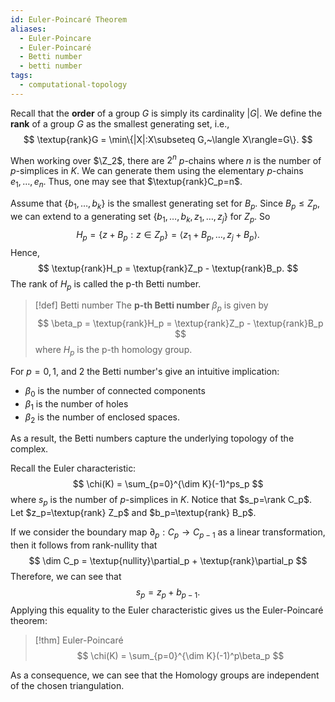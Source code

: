 ```yaml
---
id: Euler-Poincaré Theorem
aliases:
  - Euler-Poincare
  - Euler-Poincaré
  - Betti number
  - betti number
tags:
  - computational-topology
---
```


Recall that the **order** of a group $G$ is simply its cardinality $|G|$. We define the **rank** of a group $G$ as the smallest generating set, i.e., 
$$
	\textup{rank}G = \min\{|X|:X\subseteq G,~\langle X\rangle=G\}.
$$

When working over $\Z_2$, there are $2^n$ $p$-chains where $n$ is the number of $p$-simplices in $K$. We can generate them using the elementary $p$-chains $e_1,\dots,e_n$.  Thus, one may see that $\textup{rank}C_p=n$.

Assume that $\{b_1,\dots,b_k\}$ is the smallest generating set for $B_p$. Since $B_p\le Z_p$, we can extend to a generating set $\{b_1,\dots,b_k,z_1,\dots,z_j\}$ for $Z_p$. So 
$$
	H_p = \{z+B_p:z\in Z_p\} = \langle z_1+B_p,\dots,z_j+B_p\rangle.
$$
Hence,
$$
	\textup{rank}H_p = \textup{rank}Z_p - \textup{rank}B_p.
$$
The rank of $H_p$ is called the p-th Betti number.

> [!def] Betti number
> The **p-th Betti number** $\beta_p$ is given by 
> $$
> 	\beta_p = \textup{rank}H_p = \textup{rank}Z_p - \textup{rank}B_p
> $$
> where $H_p$ is the p-th homology group.

For $p=0,1,$ and 2 the Betti number's give an intuitive implication:
- $\beta_0$ is the number of connected components
- $\beta_1$ is the number of holes
- $\beta_2$ is the number of enclosed spaces.

As a result, the Betti numbers capture the underlying topology of the complex.

Recall the Euler characteristic:
$$
	\chi(K) = \sum_{p=0}^{\dim K}(-1)^ps_p
$$
where $s_p$ is the number of $p$-simplices in $K$. Notice that $s_p=\rank C_p$. Let $z_p=\textup{rank} Z_p$ and $b_p=\textup{rank} B_p$.

If we consider the boundary map $\partial_p:C_p\rightarrow C_{p-1}$ as a linear transformation, then it follows from rank-nullity that 
$$
	\dim C_p = \textup{nullity}\partial_p + \textup{rank}\partial_p
$$
Therefore, we can see that
$$
	s_p = z_p + b_{p-1}.
$$
Applying this equality to the Euler characteristic gives us the Euler-Poincaré theorem:

> [!thm] Euler-Poincaré
> $$
> 	\chi(K) = \sum_{p=0}^{\dim K}(-1)^p\beta_p
> $$

As a consequence, we can see that the Homology groups are independent of the chosen triangulation.
